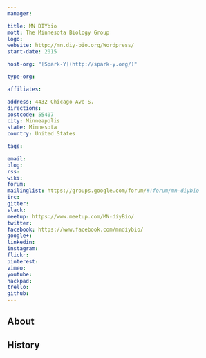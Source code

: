 ```yaml
---
manager:

title: MN DIYbio
mott: The Minnesota Biology Group
logo:
website: http://mn.diy-bio.org/Wordpress/
start-date: 2015

host-org: "[Spark-Y](http://spark-y.org/)"

type-org:

affiliates:

address: 4432 Chicago Ave S.
directions:
postcode: 55407
city: Minneapolis
state: Minnesota
country: United States

tags:

email:
blog:
rss:
wiki:
forum:
mailinglist: https://groups.google.com/forum/#!forum/mn-diybio
irc:
gitter:
slack:
meetup: https://www.meetup.com/MN-diyBio/
twitter:
facebook: https://www.facebook.com/mndiybio/
google+:
linkedin:
instagram:
flickr:
pinterest:
vimeo:
youtube:
hackpad:
trello:
github:
---
```


## About

## History
